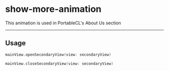 # show-more-animation
This animation is used in PortableCL's About Us section

---
## Usage

``` swift
mainView.openSecondaryView(view: secondaryView)

mainView.closeSecondaryView(view: secondaryView)
```
